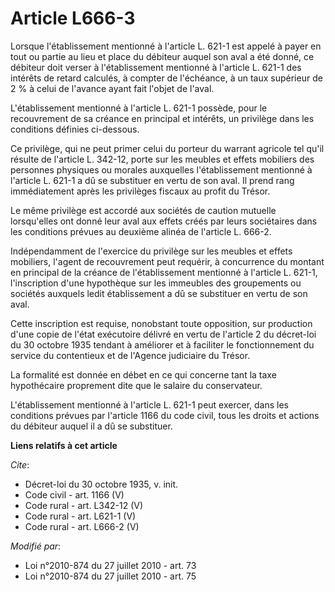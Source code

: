 # Article L666-3

Lorsque l'établissement mentionné à l'article L. 621-1 est appelé à payer en tout ou partie au lieu et place du débiteur
auquel son aval a été donné, ce débiteur doit verser à l'établissement mentionné à l'article L. 621-1 des intérêts de retard
calculés, à compter de l'échéance, à un taux supérieur de 2 % à celui de l'avance ayant fait l'objet de l'aval. 

L'établissement mentionné à l'article L. 621-1 possède, pour le recouvrement de sa créance en principal et intérêts, un
privilège dans les conditions définies ci-dessous. 

Ce privilège, qui ne peut primer celui du porteur du warrant agricole tel qu'il résulte de l'article L. 342-12, porte sur les
meubles et effets mobiliers des personnes physiques ou morales auxquelles l'établissement mentionné à l'article L. 621-1 a dû
se substituer en vertu de son aval. Il prend rang immédiatement après les privilèges fiscaux au profit du Trésor. 

Le même privilège est accordé aux sociétés de caution mutuelle lorsqu'elles ont donné leur aval aux effets créés par leurs
sociétaires dans les conditions prévues au deuxième alinéa de l'article L. 666-2. 

Indépendamment de l'exercice du privilège sur les meubles et effets mobiliers, l'agent de recouvrement peut requérir, à
concurrence du montant en principal de la créance de l'établissement mentionné à l'article L. 621-1, l'inscription d'une
hypothèque sur les immeubles des groupements ou sociétés auxquels ledit établissement a dû se substituer en vertu de son
aval. 

Cette inscription est requise, nonobstant toute opposition, sur production d'une copie de l'état exécutoire délivré en vertu
de l'article 2 du décret-loi du 30 octobre 1935 tendant à améliorer et à faciliter le fonctionnement du service du
contentieux et de l'Agence judiciaire du Trésor. 

La formalité est donnée en débet en ce qui concerne tant la taxe hypothécaire proprement dite que le salaire du
conservateur. 

L'établissement mentionné à l'article L. 621-1 peut exercer, dans les conditions prévues par l'article 1166 du code civil,
tous les droits et actions du débiteur auquel il a dû se substituer.

**Liens relatifs à cet article**

_Cite_:

  - Décret-loi du 30 octobre 1935, v. init.
  - Code civil - art. 1166 (V)
  - Code rural - art. L342-12 (V)
  - Code rural - art. L621-1 (V)
  - Code rural - art. L666-2 (V)

_Modifié par_:

  - Loi n°2010-874 du 27 juillet 2010 - art. 73
  - Loi n°2010-874 du 27 juillet 2010 - art. 75
